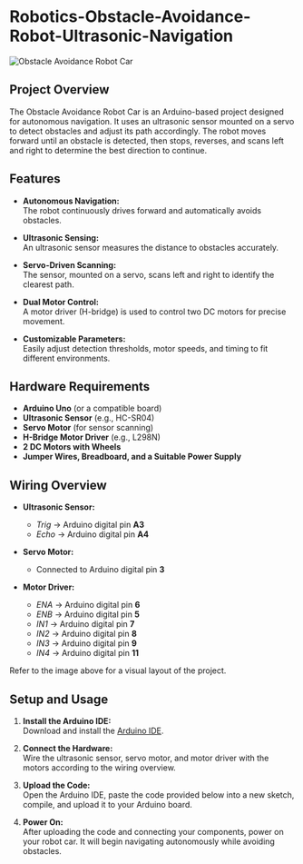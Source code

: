# Robotics-Obstacle-Avoidance-Robot-Ultrasonic-Navigation


![Obstacle Avoidance Robot Car](https://files.oaiusercontent.com/file-BPxSFu3E2o7BGiZBaswzGw?se=2025-02-17T20%3A28%3A01Z&sp=r&sv=2024-08-04&sr=b&rscc=max-age%3D604800%2C%20immutable%2C%20private&rscd=attachment%3B%20filename%3Db9cdf0e9-c940-4284-9582-238528805ecc.webp&sig=H5DpWuxGqNrgQ8R2lkc8bVVAK6j0haFFX%2BnkYK7bwf0%3D)

## Project Overview

The Obstacle Avoidance Robot Car is an Arduino-based project designed for autonomous navigation. It uses an ultrasonic sensor mounted on a servo to detect obstacles and adjust its path accordingly. The robot moves forward until an obstacle is detected, then stops, reverses, and scans left and right to determine the best direction to continue.

## Features

- **Autonomous Navigation:**  
  The robot continuously drives forward and automatically avoids obstacles.
  
- **Ultrasonic Sensing:**  
  An ultrasonic sensor measures the distance to obstacles accurately.
  
- **Servo-Driven Scanning:**  
  The sensor, mounted on a servo, scans left and right to identify the clearest path.
  
- **Dual Motor Control:**  
  A motor driver (H-bridge) is used to control two DC motors for precise movement.
  
- **Customizable Parameters:**  
  Easily adjust detection thresholds, motor speeds, and timing to fit different environments.

## Hardware Requirements

- **Arduino Uno** (or a compatible board)
- **Ultrasonic Sensor** (e.g., HC-SR04)
- **Servo Motor** (for sensor scanning)
- **H-Bridge Motor Driver** (e.g., L298N)
- **2 DC Motors with Wheels**
- **Jumper Wires, Breadboard, and a Suitable Power Supply**

## Wiring Overview

- **Ultrasonic Sensor:**  
  - *Trig* → Arduino digital pin **A3**  
  - *Echo* → Arduino digital pin **A4**
  
- **Servo Motor:**  
  - Connected to Arduino digital pin **3**
  
- **Motor Driver:**  
  - *ENA* → Arduino digital pin **6**  
  - *ENB* → Arduino digital pin **5**  
  - *IN1* → Arduino digital pin **7**  
  - *IN2* → Arduino digital pin **8**  
  - *IN3* → Arduino digital pin **9**  
  - *IN4* → Arduino digital pin **11**

Refer to the image above for a visual layout of the project.

## Setup and Usage

1. **Install the Arduino IDE:**  
   Download and install the [Arduino IDE](https://www.arduino.cc/en/software).

2. **Connect the Hardware:**  
   Wire the ultrasonic sensor, servo motor, and motor driver with the motors according to the wiring overview.

3. **Upload the Code:**  
   Open the Arduino IDE, paste the code provided below into a new sketch, compile, and upload it to your Arduino board.

4. **Power On:**  
   After uploading the code and connecting your components, power on your robot car. It will begin navigating autonomously while avoiding obstacles.

